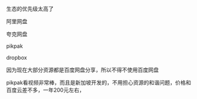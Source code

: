 生态的优先级太高了

阿里网盘

夸克网盘

pikpak

dropbox



因为现在大部分资源都是百度网盘分享，所以不得不使用百度网盘

pikpak看视频非常棒，而且是新加坡开发的，不用担心资源的和谐问题，价格和百度云差不多，一年200元左右，